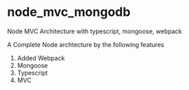 # node_mvc_mongodb

Node MVC Architecture with typescript, mongoose, webpack

A Complete Node archtecture by the following features

1. Added Webpack
2. Mongoose
3. Typescript
4. MVC

